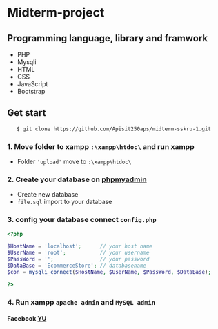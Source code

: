 # Midterm-project

## Programming language, library and framwork
- PHP
- Mysqli
- HTML
- CSS 
- JavaScript
- Bootstrap

## Get start

```bash
   $ git clone https://github.com/Apisit250aps/midterm-sskru-1.git 
```

### 1. Move folder to xampp  ``` :\xampp\htdoc\ ``` and run xampp
   - Folder ``` 'upload' ``` move to  ``` :\xampp\htdoc\ ```

### 2. Create your database on [phpmyadmin](http://localhost/phpmyadmin/)
   - Create new database
   - `file.sql` import to your database

### 3. config your database connect `config.php`
```php
<?php 

$HostName = 'localhost';      // your host name
$UserName = 'root';           // your username
$PassWord = '';               // your password
$DataBase = 'EcommerceStore'; // databasename 
$con = mysqli_connect($HostName, $UserName, $PassWord, $DataBase);

?>
```

### 4. Run xampp `apache admin`  and  `MySQL admin`

#### Facebook [YU](https://web.facebook.com/aps.apisit.250/)
